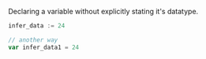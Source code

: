 Declaring a variable without explicitly stating it's datatype.

```go
infer_data := 24

// another way
var infer_data1 = 24
```